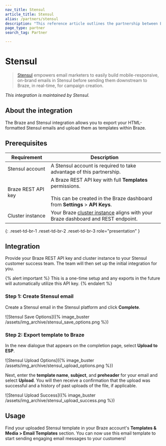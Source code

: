 ```yaml
---
nav_title: Stensul
article_title: Stensul
alias: /partners/stensul
description: "This reference article outlines the partnership between Braze and Stensul, an enterprise email platform that allows you to easily create mobile-responsive email templates across channels."
page_type: partner
search_tag: Partner

---
```


# Stensul

> [Stensul](https://stensul.com/) empowers email marketers to easily build mobile-responsive, on-brand emails in Stensul before sending them downstream to Braze, in real-time, for campaign creation.

_This integration is maintained by Stensul._

## About the integration

The Braze and Stensul integration allows you to export your HTML-formatted Stensul emails and upload them as templates within Braze.

## Prerequisites

| Requirement | Description |
| ------------| ----------- |
| Stensul account | A Stensul account is required to take advantage of this partnership. |
| Braze REST API key | A Braze REST API key with full **Templates** permissions. <br><br> This can be created in the Braze dashboard from **Settings** > **API Keys**. |
| Cluster instance | Your Braze [cluster instance]({{site.baseurl}}/api/basics/#endpoints) aligns with your Braze dashboard and REST endpoint.  |
{: .reset-td-br-1 .reset-td-br-2 .reset-td-br-3 role="presentation" }

## Integration

Provide your Braze REST API key and cluster instance to your Stensul customer success team. The team will then set up the initial integration for you.

{% alert important %}
This is a one-time setup and any exports in the future will automatically utilize this API key.
{% endalert %}

### Step 1: Create Stensul email

Create a Stensul email in the Stensul platform and click **Complete**.

![Stensul Save Options]({% image_buster /assets/img_archive/stensul_save_options.png %})

### Step 2: Export template to Braze
In the new dialogue that appears on the completion page, select **Upload to ESP**.

![Stensul Upload Options]({% image_buster /assets/img_archive/stensul_upload_options.png %})

Next, enter the **template name**, **subject**, and **preheader** for your email and select **Upload**. You will then receive a confirmation that the upload was successful and a history of past uploads of the file, if applicable.

![Stensul Upload Success]({% image_buster /assets/img_archive/stensul_upload_success.png %})

## Usage

Find your uploaded Stensul template in your Braze account's **Templates & Media > Email Templates** section. You can now use this email template to start sending engaging email messages to your customers!


